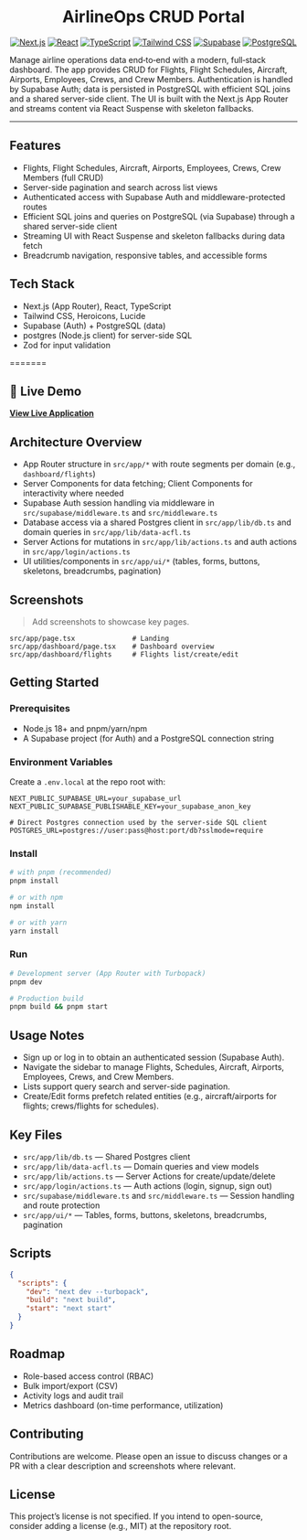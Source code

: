 <div align="center">

# AirlineOps CRUD Portal

<!-- Badges -->
<a href="https://nextjs.org/"><img src="https://img.shields.io/badge/Next.js-000000?style=for-the-badge&logo=nextdotjs&logoColor=white" alt="Next.js" /></a>
<a href="https://react.dev/"><img src="https://img.shields.io/badge/React-20232A?style=for-the-badge&logo=react&logoColor=61DAFB" alt="React" /></a>
<a href="https://www.typescriptlang.org/"><img src="https://img.shields.io/badge/TypeScript-3178C6?style=for-the-badge&logo=typescript&logoColor=white" alt="TypeScript" /></a>
<a href="https://tailwindcss.com/"><img src="https://img.shields.io/badge/Tailwind_CSS-38B2AC?style=for-the-badge&logo=tailwind-css&logoColor=white" alt="Tailwind CSS" /></a>
<a href="https://supabase.com/"><img src="https://img.shields.io/badge/Supabase-181818?style=for-the-badge&logo=supabase&logoColor=3ECF8E" alt="Supabase" /></a>
<a href="https://www.postgresql.org/"><img src="https://img.shields.io/badge/PostgreSQL-336791?style=for-the-badge&logo=postgresql&logoColor=white" alt="PostgreSQL" /></a>

</div>

Manage airline operations data end‑to‑end with a modern, full‑stack dashboard. The app provides CRUD for Flights, Flight Schedules, Aircraft, Airports, Employees, Crews, and Crew Members. Authentication is handled by Supabase Auth; data is persisted in PostgreSQL with efficient SQL joins and a shared server-side client. The UI is built with the Next.js App Router and streams content via React Suspense with skeleton fallbacks.

---

## Features

- Flights, Flight Schedules, Aircraft, Airports, Employees, Crews, Crew Members (full CRUD)
- Server-side pagination and search across list views
- Authenticated access with Supabase Auth and middleware-protected routes
- Efficient SQL joins and queries on PostgreSQL (via Supabase) through a shared server-side client
- Streaming UI with React Suspense and skeleton fallbacks during data fetch
- Breadcrumb navigation, responsive tables, and accessible forms

## Tech Stack

- Next.js (App Router), React, TypeScript
- Tailwind CSS, Heroicons, Lucide
- Supabase (Auth) + PostgreSQL (data)
- postgres (Node.js client) for server-side SQL
- Zod for input validation


=======
## 🚀 Live Demo

**[View Live Application](https://airline-crew-and-flight-logistics-d-git-c81d19-vinvgms-projects.vercel.app/)**


## Architecture Overview

- App Router structure in `src/app/*` with route segments per domain (e.g., `dashboard/flights`)
- Server Components for data fetching; Client Components for interactivity where needed
- Supabase Auth session handling via middleware in `src/supabase/middleware.ts` and `src/middleware.ts`
- Database access via a shared Postgres client in `src/app/lib/db.ts` and domain queries in `src/app/lib/data-acfl.ts`
- Server Actions for mutations in `src/app/lib/actions.ts` and auth actions in `src/app/login/actions.ts`
- UI utilities/components in `src/app/ui/*` (tables, forms, buttons, skeletons, breadcrumbs, pagination)

## Screenshots

> Add screenshots to showcase key pages.

```
src/app/page.tsx              # Landing
src/app/dashboard/page.tsx    # Dashboard overview
src/app/dashboard/flights     # Flights list/create/edit
```

## Getting Started

### Prerequisites

- Node.js 18+ and pnpm/yarn/npm
- A Supabase project (for Auth) and a PostgreSQL connection string

### Environment Variables

Create a `.env.local` at the repo root with:

```
NEXT_PUBLIC_SUPABASE_URL=your_supabase_url
NEXT_PUBLIC_SUPABASE_PUBLISHABLE_KEY=your_supabase_anon_key

# Direct Postgres connection used by the server-side SQL client
POSTGRES_URL=postgres://user:pass@host:port/db?sslmode=require
```

### Install

```bash
# with pnpm (recommended)
pnpm install

# or with npm
npm install

# or with yarn
yarn install
```

### Run

```bash
# Development server (App Router with Turbopack)
pnpm dev

# Production build
pnpm build && pnpm start
```

## Usage Notes

- Sign up or log in to obtain an authenticated session (Supabase Auth).
- Navigate the sidebar to manage Flights, Schedules, Aircraft, Airports, Employees, Crews, and Crew Members.
- Lists support query search and server-side pagination.
- Create/Edit forms prefetch related entities (e.g., aircraft/airports for flights; crews/flights for schedules).

## Key Files

- `src/app/lib/db.ts` — Shared Postgres client
- `src/app/lib/data-acfl.ts` — Domain queries and view models
- `src/app/lib/actions.ts` — Server Actions for create/update/delete
- `src/app/login/actions.ts` — Auth actions (login, signup, sign out)
- `src/supabase/middleware.ts` and `src/middleware.ts` — Session handling and route protection
- `src/app/ui/*` — Tables, forms, buttons, skeletons, breadcrumbs, pagination

## Scripts

```json
{
  "scripts": {
    "dev": "next dev --turbopack",
    "build": "next build",
    "start": "next start"
  }
}
```

## Roadmap

- Role-based access control (RBAC)
- Bulk import/export (CSV)
- Activity logs and audit trail
- Metrics dashboard (on-time performance, utilization)

## Contributing

Contributions are welcome. Please open an issue to discuss changes or a PR with a clear description and screenshots where relevant.

## License

This project’s license is not specified. If you intend to open-source, consider adding a license (e.g., MIT) at the repository root.
